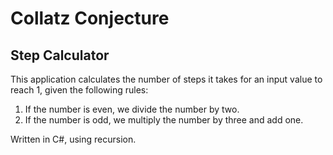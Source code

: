 # Collatz Conjecture
## Step Calculator

This application calculates the number of steps it takes for an input value to reach 1, given the following rules:
1. If the number is even, we divide the number by two.
2. If the number is odd, we multiply the number by three and add one.

Written in C#, using recursion.